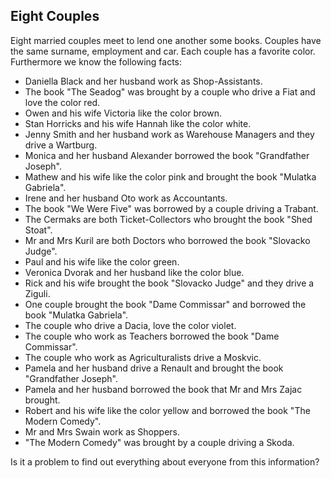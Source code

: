 ## Eight Couples

Eight married couples meet to lend one another some books. Couples have the same surname, employment and car. Each couple has a favorite color. Furthermore we know the following facts:

* Daniella Black and her husband work as Shop-Assistants.
* The book "The Seadog" was brought by a couple who drive a Fiat and love the color red.
* Owen and his wife Victoria like the color brown.
* Stan Horricks and his wife Hannah like the color white.
* Jenny Smith and her husband work as Warehouse Managers and they drive a Wartburg.
* Monica and her husband Alexander borrowed the book "Grandfather Joseph".
* Mathew and his wife like the color pink and brought the book "Mulatka Gabriela".
* Irene and her husband Oto work as Accountants.
* The book "We Were Five" was borrowed by a couple driving a Trabant.
* The Cermaks are both Ticket-Collectors who brought the book "Shed Stoat".
* Mr and Mrs Kuril are both Doctors who borrowed the book "Slovacko Judge".
* Paul and his wife like the color green.
* Veronica Dvorak and her husband like the color blue.
* Rick and his wife brought the book "Slovacko Judge" and they drive a Ziguli.
* One couple brought the book "Dame Commissar" and borrowed the book "Mulatka Gabriela".
* The couple who drive a Dacia, love the color violet.
* The couple who work as Teachers borrowed the book "Dame Commissar".
* The couple who work as Agriculturalists drive a Moskvic.
* Pamela and her husband drive a Renault and brought the book "Grandfather Joseph".
* Pamela and her husband borrowed the book that Mr and Mrs Zajac brought.
* Robert and his wife like the color yellow and borrowed the book "The Modern Comedy".
* Mr and Mrs Swain work as Shoppers.
* "The Modern Comedy" was brought by a couple driving a Skoda.

Is it a problem to find out everything about everyone from this information?
